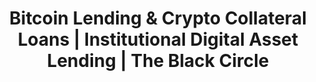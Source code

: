 ---
title: "Bitcoin Lending & Crypto Collateral Loans | Institutional Digital Asset Lending | The Black Circle"
description: "Access capital with Bitcoin and cryptocurrency collateral through institutional lending partners. Flexible credit lines from $1M+ with competitive rates and transparent terms for sophisticated clients"
---